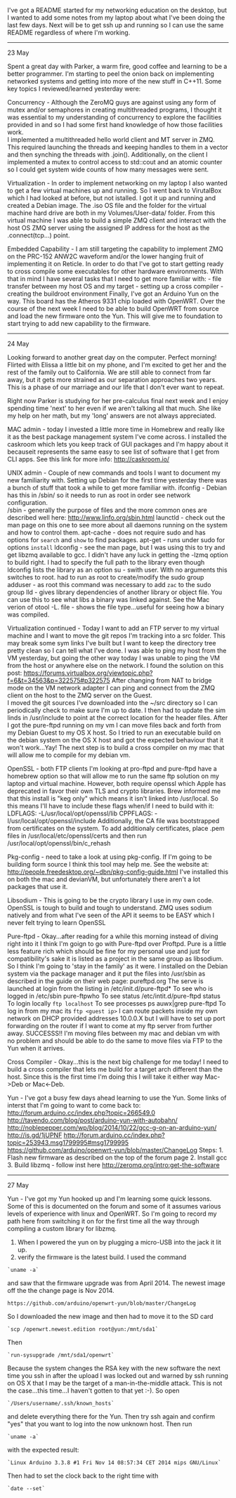 I've got a README started for my networking education on the
desktop, but I wanted to add some notes from my laptop about
what I've been doing the last few days.  Next will be to get ssh
up and running so I can use the same README regardless of where
I'm working.

-----------------------
23 May

Spent a great day with Parker, a warm fire, good coffee and learning
to be a better programmer.  I'm starting to peel the onion back
on implementing networked systems and getting into more of the
new stuff in C++11.  Some key topics I reviewed/learned yesterday were:

Concurrency - 
	Although the ZeroMQ guys are against using any form of mutex
and/or semaphores in creating multithreaded programs, I thought it 
was essential to my understanding of concurrency to explore the
facilities provided in <atomic> and <thread> so I had some first
hand knowledge of how those facilities work.  
	I implemented a multithreaded hello world client and MT 
server in ZMQ.  This required launching the threads and keeping 
handles to them in a vector and then synching the threads with
.join().  Additionally, on the client I implemented a mutex to 
control access to std::cout and an atomic<int> counter so I could
get system wide counts of how many messages were sent.

Virtualization - 
	In order to implement networking on my laptop I also wanted
to get a few virtual machines up and running.  So I went back to
VirutalBox which I had looked at before, but not istalled.  I got 
it up and running and created a Debian image.  The .iso OS file and
the folder for the virtual machine hard drive are both in my
Volumes/User-data/ folder.
	From this virtual machine I was able to build a simple
ZMQ client and interact with the host OS ZMQ server using the
assigned IP address for the host as the .connect(tcp...) point.

Embedded Capability -
	I am still targeting the capability to implement ZMQ on 
the PRC-152 ANW2C waveform and/or the lower hanging fruit of 
implementing it on Reticle.  In order to do that I've got to 
start getting ready to cross compile some executables for other
hardware environments.  With that in mind I have several tasks that
I need to get more familiar with:
	- file transfer between my host OS and my target
	- setting up a cross compiler
	- creating the buildroot environment
Finally, I've got an Arduino Yun on the way.  This board has the
Atheros 9331 chip loaded with OpenWRT.  Over the course of the next
week I need to be able to build OpenWRT from source and load the
new firmware onto the Yun.  This will give me to foundation to
start trying to add new capability to the firmware.

-----------------------
24 May

Looking forward to another great day on the computer.  Perfect morning!
Flirted with Elissa a little bit on my phone, and I'm excited to 
get her and the rest of the family out to California.  We are
still able to connect from far away, but it gets more strained as
our separation approaches two years.  This is a phase of our marriage
and our life that I don't ever want to repeat.  

Right now Parker is studying for her pre-calculus final next week and
I enjoy spending time 'next' to her even if we aren't talking all
that much.  She like my help on her math, but my 'long' answers
are not always appreciated.

MAC admin -
	today I invested a little more time in Homebrew and really 
like it as the best package management system I've come across.  I
installed the caskroom which lets you keep track of GUI packages
and I'm happy about it becauseit represents the same easy to see
list of software that I get from CLI apps.  See this link for
more info: http://caskroom.io/

UNIX admin -
	Couple of new commands and tools I want to document my new
familiarity with.  Setting up Debian for the first time yesterday
there was a bunch of stuff that took a while to get more familiar 
with.
	ifconfig - Debian has this in /sbin/ so it needs to run as
root in order see network configuration.  
	/sbin - generally the purpose of files and the more common
ones are described well here: http://www.linfo.org/sbin.html
	launctld - check out the man page on this one to see more
about all daemons running on the system and how to control them.
	apt-cache - does not require sudo and has options for 
`search` and `show` to find packages.
	apt-get - runs under sudo for options `install`
	ldconfig - see the man page, but I was using this to try
and get libzmq available to gcc.  I didn't have any luck in getting
the -lzmq option to build right.  I had to specify the full path
to the library even though ldconfig lists the library as an option
	su - swith user.  With no arguments this switches to root.
had to run as root to create/modify the sudo group
	adduser - as root this command was necessary to add `zac` to
the sudo group
	lld - gives library dependencies of another library or object
file.  You can use this to see what libs a binary was linked against.
See the Mac verion of otool -L.
	file - shows the file type...useful for seeing how a binary
was compiled.

Virtualization continued -
	Today I want to add an FTP server to my virtual machine and
I want to move the git repos I'm tracking into a src folder.  This may
break some sym links I've built but I want to keep the directory
tree pretty clean so I can tell what I've done.
	I was able to ping my host from the VM yesterday, but going 
the other way today I was unable to ping the VM from the host or anywhere
else on the network.  I found the solution on this post:
	https://forums.virtualbox.org/viewtopic.php?f=6&t=34563&p=322575#p322575
After changing from NAT to bridge mode on the VM network adapter I can
ping and connect from the ZMQ client on the host to the ZMQ server
on the Guest. 	
	I moved the git sources I've downloaded into the ~/src directory
so I can periodically check to make sure I'm up to date.  I then had
to update the sim linds in /usr/include to point at the correct
location for the header files.
	After I got the pure-ftpd running on my vm I can move files
back and forth from my Debian Guest to my OS X host.  So I tried
to run an executable build on the debian system on the OS X host
and got the expected behaviour that it won't work...Yay!  The next
step is to build a cross compiler on my mac that will allow me to 
compile for my debian vm.

OpenSSL -
	both FTP clients I'm looking at pro-ftpd and pure-ftpd have a
homebrew option so that will allow me to run the same ftp solution on 
my laptop and virtual machine.  However, both require openssl which 
Apple has deprecated in favor their own TLS and crypto libraries.
	Brew informed me that this install is "keg only" which means it
isn't linked into /usr/local.  So this means I'll have to include these
flags when/if I need to build with it:
	LDFLAGS:   -L/usr/local/opt/openssl/lib
	CPPFLAGS:  -I/usr/local/opt/openssl/include
Additionally, the CA file was bootstrapped from certificates on the
system.  To add additionaly certificates, place .pem files in 
	/usr/local/etc/openssl/certs
and then run
	/usr/local/opt/openssl/bin/c_rehash

Pkg-config - 
	need to take a look at using pkg-config.  If I'm going to be
building form source I think this tool may help me. See the website
at: http://people.freedesktop.org/~dbn/pkg-config-guide.html
I've installed this on both the mac and devianVM, but unfortunately 
there aren't a lot packages that use it.

Libsodium - 
	This is going to be the crypto library I use in my own code.
OpenSSL is tough to build and tough to understand.  ZMQ uses sodium
natively and from what I've seen of the API it seems to be EASY which
I never felt trying to learn OpenSSL

Pure-ftpd -
	Okay...after reading for a while this morning instead of diving
right into it I think I'm goign to go with Pure-ftpd over Proftpd.
Pure is a little less feature rich which should be fine for my personal
use and just for compatibility's sake it is listed as a project in the
same group as libsodium.  So I think I'm going to 'stay in the family' 
as it were.
	I installed on the Debian system via the package manager and 
it put the files into /usr/sbin as described in the guide on their
web page: pureftpd.org
	The serve is launched at login from the listing in 
/etc/init.d/pure-ftpd*
	To see who is logged in /etc/sbin pure-ftpwho
	To see status /etc/intit.d/pure-ftpd status
	To login locally `ftp localhost`
	To see processes ps auwx|grep pure-ftpd
	To log in from my mac its `ftp <guest ip>`
I can route packets inside my own network on DHCP provided addresses
10.0.0.X but I will have to set up port forwarding on the router if
I want to come at my ftp server from further away.
	SUCCESSS!! I'm moving files between my mac and debian vm 
with no problem and should be able to do the same to move files
via FTP to the Yun when it arrives.

Cross Compiler -
	Okay...this is the next big challenge for me today!  I need
to build a cross compiler that lets me build for a target arch
different than the host.  Since this is the first time I'm doing 
this I will take it either way Mac->Deb or Mac<-Deb.

Yun -
	I've got a busy few days ahead learning to use the Yun.  Some
links of interst that I'm going to want to come back to:
	http://forum.arduino.cc/index.php?topic=266549.0
	http://tavendo.com/blog/post/arduino-yun-with-autobahn/
	http://noblepepper.com/wp/blog/2014/10/22/gcc-g-on-an-arduino-yun/
	http://is.gd/1jUPNF
	http://forum.arduino.cc/index.php?topic=253943.msg1799995#msg1799995
	https://github.com/arduino/openwrt-yun/blob/master/ChangeLog
Steps:
	1. Flash new firmware as described on the top of the forum page
	2. Install gcc
	3. Build libzmq - follow inst here http://zeromq.org/intro:get-the-software
	
-------------------------
27 May

Yun - 
	I've got my Yun hooked up and I'm learning some quick lessons.  Some of this
is documented on the forum and some of it assumes various levels of 
experience with linux and OpenWRT.  So I'm going to record my path here from
switching it on for the first time all the way through compiling a custom
library for libzmq.
  1. When I powered the yun on by plugging a micro-USB into the jack
it lit up.
  2. verify the firmware is the latest build.  I used the command

  	`uname -a` 

and saw that the firmware upgrade was from April 2014.  The newest
image off the the change page is Nov 2014.

	https://github.com/arduino/openwrt-yun/blob/master/ChangeLog
So I downloaded the new image and then had to move it to the SD card

	`scp /openwrt.newest.edition root@yun:/mnt/sda1`

Then

	`run-sysupgrade /mnt/sda1/openwrt`

Because the system changes the RSA key with the new software the next time
you ssh in after the upload I was locked out and warned by ssh running 
on OS X that I may be the target of a man-in-the-middle attack.  This is not
the case...this time...I haven't gotten to that yet :-).  So open 

	`/Users/username/.ssh/known_hosts` 

and delete everything there for the Yun.
Then try ssh again and confirm "yes" that you want to log into the 
now unknown host.  Then run

	`uname -a`

with the expected result:

	`Linux Arduino 3.3.8 #1 Fri Nov 14 08:57:34 CET 2014 mips GNU/Linux`

Then had to set the clock back to the right time with

	`date --set`


	

